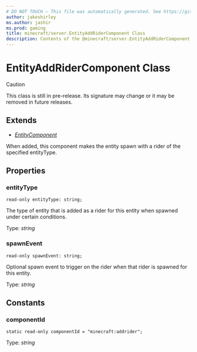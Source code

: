 ```yaml
---
# DO NOT TOUCH — This file was automatically generated. See https://github.com/mojang/minecraftapidocsgenerator to modify descriptions, examples, etc.
author: jakeshirley
ms.author: jashir
ms.prod: gaming
title: minecraft/server.EntityAddRiderComponent Class
description: Contents of the @minecraft/server.EntityAddRiderComponent class.
---
```

# EntityAddRiderComponent Class

> [!CAUTION]
> This class is still in pre-release.  Its signature may change or it may be removed in future releases.

## Extends
- [*EntityComponent*](EntityComponent.md)

When added, this component makes the entity spawn with a rider of the specified entityType.

## Properties

### **entityType**
`read-only entityType: string;`

The type of entity that is added as a rider for this entity when spawned under certain conditions.

Type: *string*

### **spawnEvent**
`read-only spawnEvent: string;`

Optional spawn event to trigger on the rider when that rider is spawned for this entity.

Type: *string*

## Constants

### **componentId**
`static read-only componentId = "minecraft:addrider";`

Type: *string*
